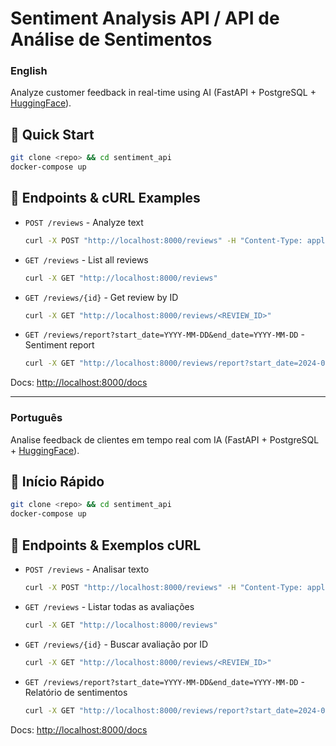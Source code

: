 # Sentiment Analysis API / API de Análise de Sentimentos

### **English**  
Analyze customer feedback in real-time using AI (FastAPI + PostgreSQL + [HuggingFace](https://huggingface.co/cardiffnlp/twitter-xlm-roberta-base-sentiment)).

## 🚀 Quick Start

```sh
git clone <repo> && cd sentiment_api
docker-compose up
```

## 🔌 Endpoints & cURL Examples

- `POST /reviews` - Analyze text  
  ```sh
  curl -X POST "http://localhost:8000/reviews" -H "Content-Type: application/json" -d '{"customer_name":"Jane Doe","review_date":"2024-06-27","text":"Great service!"}'
  ```
- `GET /reviews` - List all reviews  
  ```sh
  curl -X GET "http://localhost:8000/reviews"
  ```
- `GET /reviews/{id}` - Get review by ID  
  ```sh
  curl -X GET "http://localhost:8000/reviews/<REVIEW_ID>"
  ```
- `GET /reviews/report?start_date=YYYY-MM-DD&end_date=YYYY-MM-DD` - Sentiment report  
  ```sh
  curl -X GET "http://localhost:8000/reviews/report?start_date=2024-01-01&end_date=2025-01-01"
  ```

Docs: [http://localhost:8000/docs](http://localhost:8000/docs)

---

### **Português**  
Analise feedback de clientes em tempo real com IA (FastAPI + PostgreSQL + [HuggingFace](https://huggingface.co/cardiffnlp/twitter-xlm-roberta-base-sentiment)).

## 🚀 Início Rápido

```sh
git clone <repo> && cd sentiment_api
docker-compose up
```

## 🔌 Endpoints & Exemplos cURL

- `POST /reviews` - Analisar texto  
  ```sh
  curl -X POST "http://localhost:8000/reviews" -H "Content-Type: application/json" -d '{"customer_name":"João","review_date":"2024-06-27","text":"Ótimo atendimento!"}'
  ```
- `GET /reviews` - Listar todas as avaliações  
  ```sh
  curl -X GET "http://localhost:8000/reviews"
  ```
- `GET /reviews/{id}` - Buscar avaliação por ID  
  ```sh
  curl -X GET "http://localhost:8000/reviews/<REVIEW_ID>"
  ```
- `GET /reviews/report?start_date=YYYY-MM-DD&end_date=YYYY-MM-DD` - Relatório de sentimentos  
  ```sh
  curl -X GET "http://localhost:8000/reviews/report?start_date=2024-01-01&end_date=2025-01-01"
  ```

Docs: [http://localhost:8000/docs](http://localhost:8000/docs)
